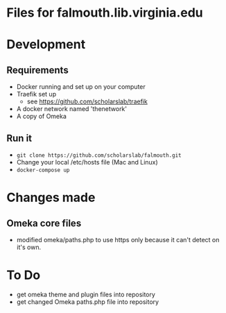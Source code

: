 # Files for falmouth.lib.virginia.edu


# Development
## Requirements
- Docker running and set up on your computer
- Traefik set up
  - see [https://github.com/scholarslab/traefik ](https://github.com/scholarslab/traefik)
- A docker network named 'thenetwork'
- A copy of Omeka

## Run it
- `git clone https://github.com/scholarslab/falmouth.git`
- Change your local /etc/hosts file (Mac and Linux) 
- `docker-compose up`



# Changes made
## Omeka core files
- modified omeka/paths.php to use https only because it can't detect on it's own.

# To Do
- get omeka theme and plugin files into repository
- get changed Omeka paths.php file into repository
